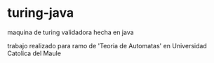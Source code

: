 # turing-java
maquina de turing validadora hecha en java

trabajo realizado para ramo de 'Teoria de Automatas' en Universidad Catolica del Maule
